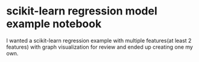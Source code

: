 # scikit-learn regression model example notebook
I wanted a scikit-learn regression example with multiple features(at least 2 features) with graph visualization for review and ended up creating one my own.
